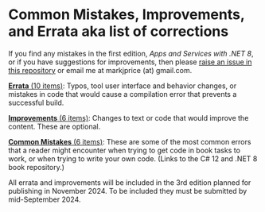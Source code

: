# Common Mistakes, Improvements, and Errata aka list of corrections

If you find any mistakes in the first edition, *Apps and Services with .NET 8*, or if you have suggestions for improvements, then please [raise an issue in this repository](https://github.com/markjprice/apps-services-net8/issues) or email me at markjprice (at) gmail.com.

[**Errata** (10 items)](errata.md): Typos, tool user interface and behavior changes, or mistakes in code that would cause a compilation error that prevents a successful build.

[**Improvements** (6 items)](improvements.md): Changes to text or code that would improve the content. These are optional.

[**Common Mistakes** (6 items)](https://github.com/markjprice/cs12dotnet8/blob/main/docs/errata/common-mistakes.md): These are some of the most common errors that a reader might encounter when trying to get code in book tasks to work, or when trying to write your own code. (Links to the C# 12 and .NET 8 book repository.)

All errata and improvements will be included in the 3rd edition planned for publishing in November 2024. To be included they must be submitted by mid-September 2024.
